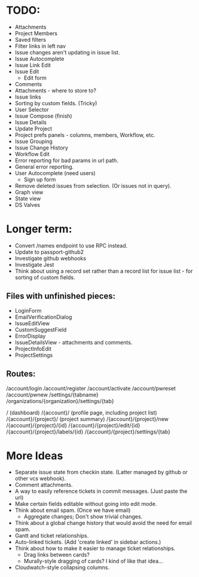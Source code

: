 # TODO:

* Attachments
* Project Members
* Saved filters
* Filter links in left nav
* Issue changes aren't updating in issue list.
* Issue Autocomplete
* Issue Link Edit
* Issue Edit
  * Edit form
* Comments
* Attachments - where to store to?
* Issue links
* Sorting by custom fields. (Tricky)
* User Selector
* Issue Compose (finish)
* Issue Details
* Update Project
* Project prefs panels - columns, members, Workflow, etc.
* Issue Grouping
* Issue Change History
* Workflow Edit
* Error reporting for bad params in url path.
* General error reporting.
* User Autocomplete (need users)
  * Sign up form
* Remove deleted issues from selection. (Or issues not in query).
* Graph view
* State view
* DS Valves

# Longer term:

* Convert /names endpoint to use RPC instead.
* Update to passport-github2
* Investigate github webhooks
* Investigate Jest
* Think about using a record set rather than a record list for issue list - for sorting of
  custom fields.

## Files with unfinished pieces:
* LoginForm
* EmailVerificationDialog
* IssueEditView
* CustomSuggestField
* ErrorDisplay
* IssueDetailsView - attachments and comments.
* ProjectInfoEdit
* ProjectSettings

## Routes:

/account/login
/account/register
/account/activate
/account/pwreset
/account/pwnew
/settings/{tabname}
/organizations/{organization}/settings/{tab}

/ (dashboard)
/{account}/ (profile page, including project list)
/{account}/{project}/ (project summary)
/{account}/{project}/new
/{account}/{project}/{id}
/{account}/{project}/edit/{id}
/{account}/{project}/labels/{id}
/{account}/{project}/settings/{tab}

# More Ideas

* Separate issue state from checkin state. (Latter managed by github or other vcs webhook).
* Comment attachments.
* A way to easily reference tickets in commit messages. (Just paste the url)
* Make certain fields editable without going into edit mode.
* Think about email spam. (Once we have email)
  * Aggregate changes; Don't show trivial changes.
* Think about a global change history that would avoid the need for email spam.
* Gantt and ticket relationships.
* Auto-linked tickets. (Add 'create linked' in sidebar actions.)
* Think about how to make it easier to manage ticket relationships.
  * Drag links between cards?
  * Murally-style dragging of cards?  I kind of like that idea...
* Cloudwatch-style collapsing columns.
